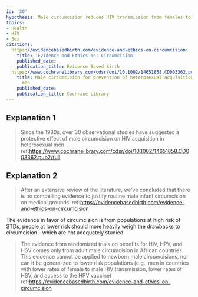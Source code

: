 ```yaml
---
id: '30'
hypothesis: Male circumcision reduces HIV transmission from females to males
topics:
- Health
- HIV
- Sex
citations:
  https://evidencebasedbirth.com/evidence-and-ethics-on-circumcision:
    title: 'Evidence and Ethics on: Circumcision'
    published_date: 
    publication_title: Evidence Based Birth
  https://www.cochranelibrary.com/cdsr/doi/10.1002/14651858.CD003362.pub2/full:
    title: Male circumcision for prevention of heterosexual acquisition of HIV in
      men
    published_date: 
    publication_title: Cochrane Library
---
```

## Explanation 1

> Since the 1980s, over 30 observational studies have suggested a protective effect of male circumcision on HIV acquisition in heterosexual men
> ref:https://www.cochranelibrary.com/cdsr/doi/10.1002/14651858.CD003362.pub2/full

## Explanation 2

> After an extensive review of the literature, we’ve concluded that there is no compelling evidence to justify routine male infant circumcision on medical grounds.
> ref:https://evidencebasedbirth.com/evidence-and-ethics-on-circumcision

The evidence in favor of circumcision is from populations at high risk of STDs, people at lower risk should more heavily weigh the drawbacks to circumcision - which are not adequately studied.

> The evidence from randomized trials on benefits for HIV, HPV, and HSV comes only from adult male circumcision in African countries. This evidence cannot be applied to newborn male circumcisions, nor can it be generalized to lower risk populations (e.g., men in countries with lower rates of female to male HIV transmission, lower rates of HSV, and access to the HPV vaccine)
> ref:https://evidencebasedbirth.com/evidence-and-ethics-on-circumcision
